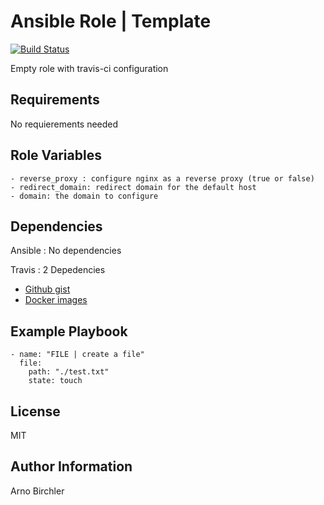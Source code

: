 Ansible Role | Template
=========
[![Build Status](https://travis-ci.org/arnobirchler/ansible-role-nginx.svg?branch=master)](https://travis-ci.org/arnobirchler/ansible-role-nginx)

Empty role with travis-ci configuration

Requirements
------------

No requierements needed

Role Variables
--------------

```
- reverse_proxy : configure nginx as a reverse proxy (true or false)
- redirect_domain: redirect domain for the default host
- domain: the domain to configure
```

Dependencies
------------

Ansible : No dependencies

Travis : 2 Depedencies
  - [Github gist](https://gist.github.com/arnobirchler/627e4655465b696a0b521a560bc2206f)
  - [Docker images](https://hub.docker.com/r/arnobirchler/docker-os-ansible/)

Example Playbook
----------------
```
- name: "FILE | create a file"
  file:
    path: "./test.txt"
    state: touch
```

License
-------

MIT

Author Information
------------------

Arno Birchler
